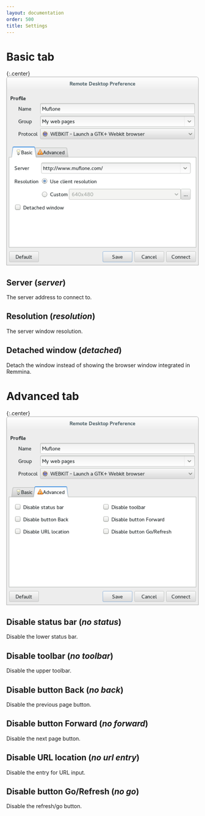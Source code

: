 ```yaml
---
layout: documentation
order: 500
title: Settings
---
```

# Basic tab

{:.center}
![Basic tab](/resources/remmina-plugin-webkit/archive/latest/english/general.png)

## **Server** (*server*)

The server address to connect to.

## **Resolution** (*resolution*)

The server window resolution.

## **Detached window** (*detached*)

Detach the window instead of showing the browser window integrated in Remmina.

# Advanced tab

{:.center}
![Advanced tab](/resources/remmina-plugin-webkit/archive/latest/english/advanced.png)

## **Disable status bar** (*no status*)

Disable the lower status bar.

## **Disable toolbar** (*no toolbar*)

Disable the upper toolbar.

## **Disable button Back** (*no back*)

Disable the previous page button.

## **Disable button Forward** (*no forward*)

Disable the next page button.

## **Disable URL location** (*no url entry*)

Disable the entry for URL input.

## **Disable button Go/Refresh** (*no go*)

Disable the refresh/go button.
